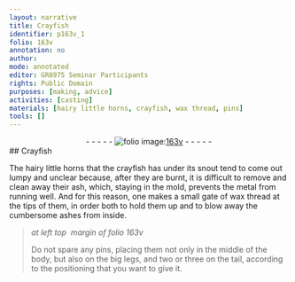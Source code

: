 ```yaml
---
layout: narrative
title: Crayfish
identifier: p163v_1
folio: 163v
annotation: no
author:
mode: annotated
editor: GR8975 Seminar Participants
rights: Public Domain
purposes: [making, advice]
activities: [casting]
materials: [hairy little horns, crayfish, wax thread, pins]
tools: []
---
```


 <div class="folio" align="center">- - - - - <a href="http://gallica.bnf.fr/ark:/12148/btv1b10500001g/f332.image" target="_blank"><img src="https://cu-mkp.github.io/GR8975-edition/assets/photo-icon.png" alt="folio image: " style="display:inline-block; margin-bottom:-3px;"/>163v</a> - - - - - </div> 
## Crayfish

 
<span class="activity">The <span class="material">hairy little horns</span> that the <span class="material">crayfish</span> has under its snout tend to come out lumpy and unclear because, after they are burnt, it is difficult to remove and clean away their ash, which, staying in the mold, prevents the metal from running well. And for this reason, one makes a small gate of <span class="material">wax thread</span> at the tips of them, in order both to hold them up and to blow away the cumbersome ashes from inside.</span>
 
> *at left top  margin of folio 163v*
> 
> Do not spare any <span class="material">pins</span>, placing them not only in the middle of the body, but also on the big legs, and two or three on the tail, according to the positioning that you want to give it.
 